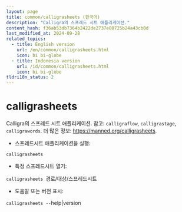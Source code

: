 ```yaml
---
layout: page
title: common/calligrasheets (한국어)
description: "Calligra의 스프레드 시트 애플리케이션."
content_hash: f36ab53db7364b2422de2737e80725b24a43cb0d
last_modified_at: 2024-09-28
related_topics:
  - title: English version
    url: /en/common/calligrasheets.html
    icon: bi bi-globe
  - title: Indonesia version
    url: /id/common/calligrasheets.html
    icon: bi bi-globe
tldri18n_status: 2
---
```

# calligrasheets

Calligra의 스프레드 시트 애플리케이션.
참고: `calligraflow`, `calligrastage`, `calligrawords`.
더 많은 정보: <https://manned.org/calligrasheets>.

- 스프레드시트 애플리케이션을 실행:

`calligrasheets`

- 특정 스프레드시트 열기:

`calligrasheets `<span class="tldr-var badge badge-pill bg-dark-lm bg-white-dm text-white-lm text-dark-dm font-weight-bold">경로/대상/스프레드시트</span>

- 도움말 또는 버전 표시:

`calligrasheets --`<span class="tldr-var badge badge-pill bg-dark-lm bg-white-dm text-white-lm text-dark-dm font-weight-bold">help|version</span>
